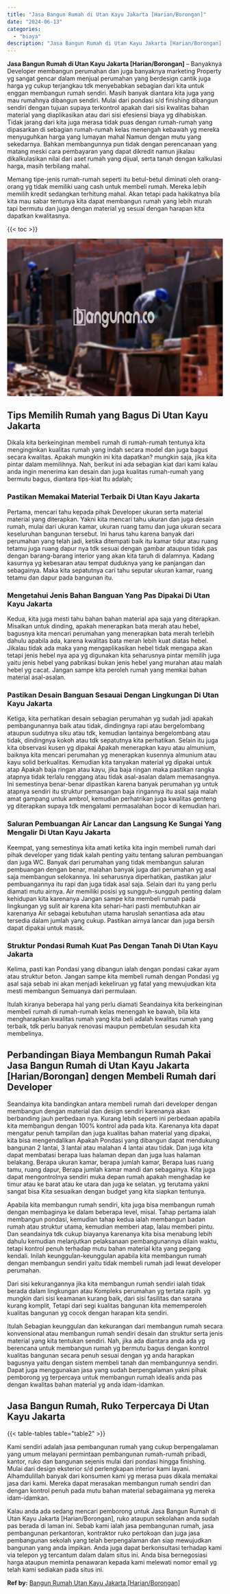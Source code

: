 ```yaml
---
title: "Jasa Bangun Rumah di Utan Kayu Jakarta [Harian/Borongan]"
date: "2024-06-13"
categories: 
  - "biaya"
description: "Jasa Bangun Rumah di Utan Kayu Jakarta [Harian/Borongan]. Kalau anda ada sedang mencari pemborong untuk Jasa Bangun Rumah di Utan Kayu Jakarta [Harian/Boron..."
---
```


**Jasa Bangun Rumah di Utan Kayu Jakarta \[Harian/Borongan\]** – Banyaknya Developer membangun perumahan dan juga banyaknya marketing Property yg sangat gencar dalam menjual perumahan yang berdesign cantik juga harga yg cukup terjangkau tdk menyebabkan sebagian dari kita untuk enggan membangun rumah sendiri. Masih banyak diantara kita juga yang mau rumahnya dibangun sendiri. Mulai dari pondasi s/d finishing dibangun sendiri dengan tujuan supaya terkontrol apakah dari sisi kwalitas bahan material yang diaplikasikan atau dari sisi efesiensi biaya yg dihabiskan. Tidak jarang dari kita juga merasa tidak puas dengan rumah-rumah yang dipasarkan di sebagian rumah-rumah kelas menengah kebawah yg mereka menyuguhkan harga yang lumayan mahal Namun dengan mutu yang sekedarnya. Bahkan membangunnya pun tidak dengan perencanaan yang matang meski cara pembayaran yang dapat dikredit namun jikalau dikalkulasikan nilai dari aset rumah yang dijual, serta tanah dengan kalkulasi harga, masih terbilang mahal.

Memang tipe-jenis rumah-rumah seperti itu betul-betul diminati oleh orang-orang yg tidak memiliki uang cash untuk membeli rumah. Mereka lebih memilih kredit sedangkan terhitung mahal. Akan tetapi pada hakikatnya bila kita mau sabar tentunya kita dapat membangun rumah yang lebih murah tapi bermutu dan juga dengan material yg sesuai dengan harapan kita dapatkan kwalitasnya.

{{< toc >}}

![Jasa Bangun Rumah di Utan Kayu Jakarta [Harian/Borongan]](/images/borong-bangunan-38.png)

## Tips Memilih Rumah yang Bagus Di Utan Kayu Jakarta

Dikala kita berkeinginan membeli rumah di rumah-rumah tentunya kita menginginkan kualitas rumah yang indah secara model dan juga bagus secara kwalitas. Apakah mungkin ini kita dapatkan? mungkin saja, jika kita pintar dalam memilihnya. Nah, berikut ini ada sebagian kiat dari kami kalau anda ingin menerima kan desain dan juga kualitas rumah-rumah yang bermutu bagus, diantara tips-kiat Itu adalah;

### Pastikan Memakai Material Terbaik Di Utan Kayu Jakarta

Pertama, mencari tahu kepada pihak Developer ukuran serta material material yang diterapkan. Yakni kita mencari tahu ukuran dan juga desain rumah, mulai dari ukuran kamar, ukuran ruang tamu dan juga ukuran secara keseluruhan bangunan tersebut. Ini harus tahu karena banyak dari perumahan yang telah jadi, ketika ditempati baik itu kamar tidur atau ruang tetamu juga ruang dapur nya tdk sesuai dengan gambar ataupun tidak pas dengan barang-barang interior yang akan kita taruh di dalamnya. Kadang kasurnya yg kebesaran atau tempat duduknya yang ke panjangan dan sebagainya. Maka kita sepatutnya cari tahu seputar ukuran kamar, ruang tetamu dan dapur pada bangunan itu.

### Mengetahui Jenis Bahan Banguan Yang Pas Dipakai Di Utan Kayu Jakarta

Kedua, kita juga mesti tahu bahan bahan material apa saja yang diterapkan. Misalkan untuk dinding, apakah menerapkan bata merah atau hebel, bagusnya kita mencari perumahan yang menerapkan bata merah terlebih dahulu apabila ada, karena kwalitas bata merah lebih kuat diatas hebel. Jikalau tidak ada maka yang mengaplikasikan hebel tidak mengapa akan tetapi jenis hebel nya apa yg digunakan kita seharusnya pintar memilih juga yaitu jenis hebel yang pabrikasi bukan jenis hebel yang murahan atau malah hebel yg cacat. Jangan sampe kita peroleh rumah yang memkai bahan material asal-asalan.

### Pastikan Desain Banguan Sesauai Dengan Lingkungan Di Utan Kayu Jakarta

Ketiga, kita perhatikan desain sebagian perumahan yg sudah jadi apakah pembangunannya baik atau tidak, dindingnya rapi atau bergelombang ataupun sudutnya siku atau tdk, kemudian lantainya bergelombang atau tidak, dindingnya kokoh atau tdk sepatutnya kita perhatikan. Selain itu juga kita observasi kusen yg dipakai Apakah menerapkan kayu atau almunium, baiknya kita mencari perumahan yg menerapkan kusennya almunium atau kayu solid berkualitas. Kemudian kita tanyakan material yg dipakai untuk atap Apakah baja ringan atau kayu, jika baja ringan maka pastikan rangka atapnya tidak terlalu renggang atau tidak asal-asalan dalam memasangnya. Ini semestinya benar-benar dipastikan karena banyak perumahan yg untuk atapnya sendiri itu struktur pemasangan baja ringannya itu asal saja malah amat gampang untuk ambrol, kemudian perhatrikan juga kwalitas genteng yg diterapkan supaya tdk mengalami permasalahan bocor di kemudian hari.

### Saluran Pembuangan Air Lancar dan Langsung Ke Sungai Yang Mengalir Di Utan Kayu Jakarta

Keempat, yang semestinya kita amati ketika kita ingin membeli rumah dari pihak developer yang tidak kalah penting yaitu tentang saluran pembuangan dan juga WC. Banyak dari perumahan yang tidak membangun saluran pembuangan dengan benar, malahan banyak juga dari perumahan yg asal saja membangun selokannya. Ini seharusnya diperhatikan, pastikan jalur pembuangannya itu rapi dan juga tidak asal saja. Selain dari itu yang perlu diamati mutu airnya. Air memiliki posisi yg sungguh-sungguh penting dalam kehidupan kita karenanya Jangan sampe kita membeli rumah pada lingkungan yg sulit air karena kita sehari-hari pasti membutuhkan air karenanya Air sebagai kebutuhan utama haruslah senantiasa ada atau tersedia dalam jumlah yang cukup. Pastikan airnya lancar dan juga bersih dapat dipakai untuk masak.

### Struktur Pondasi Rumah Kuat Pas Dengan Tanah Di Utan Kayu Jakarta

Kelima, pasti kan Pondasi yang dibangun ialah dengan pondasi cakar ayam atau struktur beton. Jangan sampe kita membeli rumah dengan Pondasi yg asal saja sebab ini akan menjadi kekeliruan yg fatal yang mewujudkan kita mesti membangun Semuanya dari permulaan.

Itulah kiranya beberapa hal yang perlu diamati Seandainya kita berkeinginan membeli rumah di rumah-rumah kelas menengah ke bawah, bila kita mengharapkan kwalitas rumah yang kita beli adalah kwalitas rumah yang terbaik, tdk perlu banyak renovasi maupun pembetulan sesudah kita membelinya.

## Perbandingan Biaya Membangun Rumah Pakai Jasa Bangun Rumah di Utan Kayu Jakarta \[Harian/Borongan\] dengen Membeli Rumah dari Developer

Seandainya kita bandingkan antara membeli rumah dari developer dengan membangun dengan material dan design sendiri karenanya akan berbanding jauh perbedaan nya. Kurang lebih seperti ini perbedaan apabila kita membangun dengan 100% kontrol ada pada kita. Karenanya kita dapat mengatur penuh tampilan dan juga kualitas bahan material yang dipakai, kita bisa mengendalikan Apakah Pondasi yang dibangun dapat mendukung bangunan 2 lantai, 3 lantai atau malahan 4 lantai atau tidak. Dan juga kita dapat membatasi berapa luas halaman depan dan juga luas halaman belakang. Berapa ukuran kamar, berapa jumlah kamar, Berapa luas ruang tamu, ruang dapur, Berapa jumlah kamar mandi dan sebagainya. Kita juga dapat mengontrolnya sendiri muka depan rumah apakah menghadap ke timur atau ke barat atau ke utara dan juga ke selatan. yg terutama yakni sangat bisa Kita sesuaikan dengan budget yang kita siapkan tentunya.

Apabila kita membangun rumah sendiri, kita juga bisa membangun rumah dengan membaginya ke dalam beberapa level, misal. Tahap pertama ialah membangun pondasi, kemudian tahap kedua ialah membangun badan rumah atau struktur utama, kemudian memberi atap, lalau memberi pintu. Dan seandainya tdk cukup biayanya karenanya kita bisa menabung lebih dahulu kemudian melanjutkan pelaksanaan pembangunannya dilain waktu, tetapi kontrol penuh terhadap mutu bahan material kita yang pegang kendali. Inilah keunggulan-keunggulan apabila kita membangun rumah dengan membangun sendiri yaitu tidak membeli rumah jadi lewat developer perumahan.

Dari sisi kekurangannya jika kita membangun rumah sendiri ialah tidak berada dalam lingkungan atau Kompleks perumahan yg tertata rapih. yg mungkin dari sisi keamanan kurang baik, dari sisi fasilitas dan sarana kurang komplit, Tetapi dari segi kualitas bangunan kita mememperoleh kualitas bangunan yg cocok dengan harapan kita sendiri.

Itulah Sebagian keunggulan dan kekurangan dari membangun rumah secara konvensional atau membangun rumah sendiri desain dan struktur serta jenis material yang kita tentukan sendiri. Nah, jika ada diantara anda ada yg berencana untuk membangun rumah yg bermutu bagus dengan kontrol kualitas bangunan secara penuh sesuai dengan yg anda harapkan bagusnya yaitu dengan sistem membeli tanah dan membangunnya sendiri. Dapat juga menggunakan jasa yang sudah berpengalaman yakni pihak pemborong yg terpercaya untuk membangun rumah idealis anda pas dengan kwalitas bahan material yg anda idam-idamkan.

## Jasa Bangun Rumah, Ruko Terpercaya Di Utan Kayu Jakarta

{{< table-tables table="table2" >}}

Kami sendiri adalah jasa pembangunan rumah yang cukup berpengalaman yang umum melayani permintaan pembangunan rumah-rumah pribadi, kantor, ruko dan bangunan sejenis mulai dari pondasi hingga finishing. Mulai dari design eksterior s/d perlengkapan interior kami layani. Alhamdulillah banyak dari konsumen kami yg merasa puas dikala memakai jasa dari kami. Mereka dapat merasakan membangun rumah sendiri dan dengan kontrol penuh pada mutu bahan material sebagaimana yg mereka idam-idamkan.

Kalau anda ada sedang mencari pemborong untuk Jasa Bangun Rumah di Utan Kayu Jakarta \[Harian/Borongan\], ruko ataupun sekolahan anda sudah pas berada di laman ini. Sebab kami ialah jasa pembangunan rumah, jasa pembangunan perkantoran, kontraktor ruko pertokoan dan juga jasa pembangunan sekolah yang telah berpengalaman dan siap mewujudkan bangunan yang anda impikan. Anda juga dapat berkonsultasi terhadap kami via telepon yg tercantum dalam dalam situs ini. Anda bisa bernegosiasi harga ataupun meminta penawaran kepada kami melewati nomor email yg telah kami sediakan pada situs ini.

**Ref by:** [Bangun Rumah Utan Kayu Jakarta [Harian/Borongan]](https://id.wikipedia.org/wiki/Bangun)
